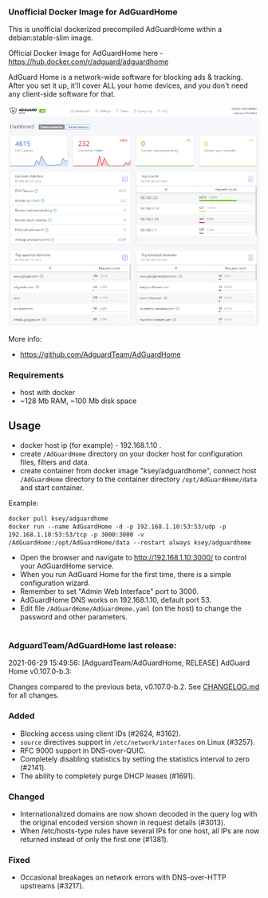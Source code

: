### Unofficial Docker Image for AdGuardHome
This is unofficial dockerized precompiled AdGuardHome within a debian:stable-slim image.

Official Docker Image for AdGuardHome here - https://hub.docker.com/r/adguard/adguardhome

AdGuard Home is a network-wide software for blocking ads & tracking. After you set it up, it'll cover ALL your home devices, and you don't need any client-side software for that.

![AdGuardHome](https://raw.githubusercontent.com/MrKsey/AdGuardHome/master/adh.PNG)

More info:
- https://github.com/AdguardTeam/AdGuardHome

### Requirements

* host with docker
* ~128 Mb RAM, ~100 Mb disk space 

## Usage

* docker host ip (for example) - 192.168.1.10 .
* create ```/AdGuardHome``` directory on your docker host for configuration files, filters and data.
* create container from docker image "ksey/adguardhome", connect host ```/AdGuardHome``` directory to the container directory ```/opt/AdGuardHome/data``` and start container.

Example:
```
docker pull ksey/adguardhome
docker run --name AdGuardHome -d -p 192.168.1.10:53:53/udp -p 192.168.1.10:53:53/tcp -p 3000:3000 -v /AdGuardHome:/opt/AdGuardHome/data --restart always ksey/adguardhome
```

* Open the browser and navigate to http://192.168.1.10:3000/ to control your AdGuardHome service.
* When you run AdGuard Home for the first time, there is a simple configuration wizard.
* Remember to set "Admin Web Interface" port to 3000.
* AdGuardHome DNS works on 192.168.1.10, default port 53.
* Edit file ```/AdGuardHome/AdGuardHome.yaml``` (on the host) to change the password and other parameters.










































































































































































































































































































































# #
### AdguardTeam/AdGuardHome last release:
2021-06-29 15:49:56: [AdguardTeam/AdGuardHome, RELEASE] AdGuard Home v0.107.0-b.3:

Changes compared to the previous beta, v0.107.0-b.2. See [CHANGELOG.md] for all changes.

### Added

- Blocking access using client IDs (#2624, #3162).
- `source` directives support in `/etc/network/interfaces` on Linux (#3257).
- RFC 9000 support in DNS-over-QUIC.
- Completely disabling statistics by setting the statistics interval to zero (#2141).
- The ability to completely purge DHCP leases (#1691).

### Changed

- Internationalized domains are now shown decoded in the query log with the original encoded version shown in request details (#3013).
- When /etc/hosts-type rules have several IPs for one host, all IPs are now returned instead of only the first one (#1381).

### Fixed

- Occasional breakages on network errors with DNS-over-HTTP upstreams (#3217).

[CHANGELOG.md]: https://github.com/AdguardTeam/AdGuardHome/tree/v0.107.0-b.3/CHANGELOG.md
